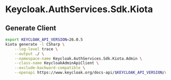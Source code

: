 # Keycloak.AuthServices.Sdk.Kiota

## Generate Client

```bash
export KEYCLOAK_API_VERSION=26.0.5
kiota generate -l CSharp \
    --log-level trace \
    --output ./ \
    --namespace-name Keycloak.AuthServices.Sdk.Kiota.Admin \
    --class-name KeycloakAdminApiClient \
    --exclude-backward-compatible \
    --openapi https://www.keycloak.org/docs-api/$KEYCLOAK_API_VERSION/rest-api/openapi.json
```
